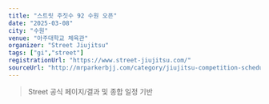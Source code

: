 ```yaml
---
title: "스트릿 주짓수 92 수원 오픈"
date: "2025-03-08"
city: "수원"
venue: "아주대학교 체육관"
organizer: "Street Jiujitsu"
tags: ["gi","street"]
registrationUrl: "https://www.street-jiujitsu.com/"
sourceUrl: "http://mrparkerbjj.com/category/jiujitsu-competition-schedule/"
---
```


> Street 공식 페이지/결과 및 종합 일정 기반
